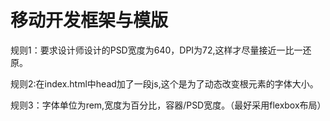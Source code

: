 # 移动开发框架与模版

规则1：要求设计师设计的PSD宽度为640，DPI为72,这样才尽量接近一比一还原。

规则2:在index.html中head加了一段js,这个是为了动态改变根元素的字体大小。

规则3：字体单位为rem,宽度为百分比，容器/PSD宽度。（最好采用flexbox布局）



